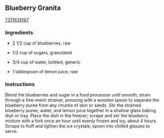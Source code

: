 ## Blueberry Granita

[737f835f87](http://allrecipes.com/recipe/blueberry-granita/)

### Ingredients

 - 2 1/2 cup of blueberries, raw

 - 1/2 cup of sugars, granulated

 - 3/4 cup of water, bottled, generic

 - 1 tablespoon of lemon juice, raw

### Instructions

Blend the blueberries and sugar in a food processor until smooth; strain through a fine-mesh strainer, pressing with a wooden spoon to separate the blueberry puree from any chunks of skin or seeds. Stir the strained blueberry puree, water, and lemon juice together in a shallow glass baking dish or tray. Place the dish in the freezer; scrape and stir the blueberry mixture with a fork once an hour until evenly frozen and icy, about 4 hours. Scrape to fluff and lighten the ice crystals; spoon into chilled glasses to serve.